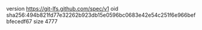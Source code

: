 version https://git-lfs.github.com/spec/v1
oid sha256:494b821fd77e32262b923db15e0596bc0683e42e54c251f6e966befbfecedf67
size 4777

